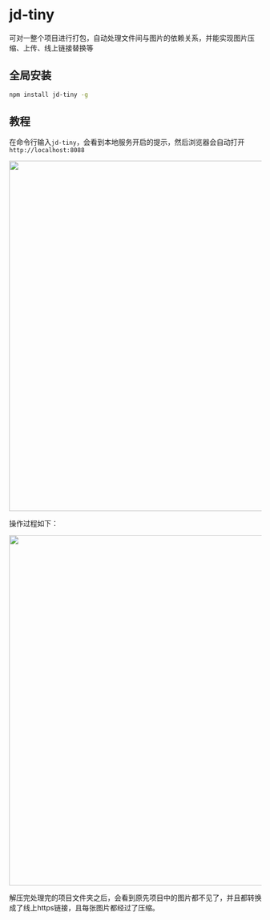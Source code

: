 # jd-tiny
可对一整个项目进行打包，自动处理文件间与图片的依赖关系，并能实现图片压缩、上传、线上链接替换等

## 全局安装
```bash
npm install jd-tiny -g
```

## 教程

在命令行输入`jd-tiny`，会看到本地服务开启的提示，然后浏览器会自动打开`http://localhost:8088`
<div align="center">
	<img src="//img20.360buyimg.com/cms/jfs/t6661/74/2280245686/36676/539fe2af/59605be3Nf5cd7462.png" width="700">
</div>

操作过程如下：
<div align="center">
	<img src="//img10.360buyimg.com/cms/jfs/t5983/319/4333636117/228426/90c96145/59605be4N06ce6495.gif" width="700">
</div>

解压完处理完的项目文件夹之后，会看到原先项目中的图片都不见了，并且都转换成了线上https链接，且每张图片都经过了压缩。
